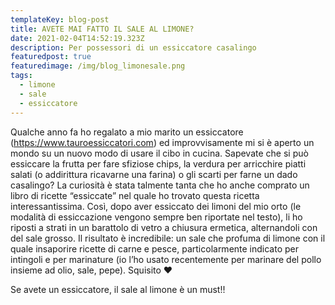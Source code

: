 ```yaml
---
templateKey: blog-post
title: AVETE MAI FATTO IL SALE AL LIMONE?
date: 2021-02-04T14:52:19.323Z
description: Per possessori di un essiccatore casalingo
featuredpost: true
featuredimage: /img/blog_limonesale.png
tags:
  - limone
  - sale
  - essiccatore
---
```

Qualche anno fa ho regalato a mio marito un essiccatore (<https://www.tauroessiccatori.com>) ed improvvisamente mi si è aperto un mondo su un nuovo modo di usare il cibo in cucina.  Sapevate che si può essiccare la frutta per fare sfiziose chips, la verdura per arricchire piatti salati (o addirittura ricavarne una farina) o gli scarti per farne un dado casalingo?  La curiosità è stata talmente tanta che ho anche comprato un libro di ricette “essiccate” nel quale ho trovato questa ricetta interessantissima.  Così, dopo aver essiccato dei limoni del mio orto (le modalità di essiccazione vengono sempre ben riportate nel testo), li ho riposti a strati in un barattolo di vetro a chiusura ermetica, alternandoli con del sale grosso.  Il risultato è incredibile: un sale che profuma di limone con il quale insaporire ricette di carne e pesce, particolarmente indicato per intingoli e per marinature (io l’ho usato recentemente per marinare del pollo insieme ad olio, sale, pepe). Squisito ❤️

Se avete un essiccatore, il sale al limone è un must!!